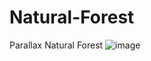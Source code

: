 # Natural-Forest
Parallax Natural Forest
![image](https://github.com/user-attachments/assets/b5d2fab0-f766-4759-8d61-39fbecca2396)

